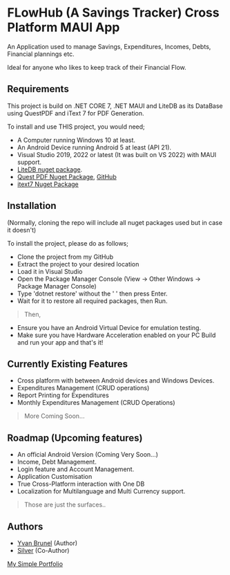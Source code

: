 # FLowHub (A Savings Tracker) Cross Platform MAUI App

An Application used to manage Savings, Expenditures, Incomes, Debts, Financial plannings etc.

Ideal for anyone who likes to keep track of their Financial Flow.
## Requirements
This project is build on .NET CORE 7, .NET MAUI and LiteDB as its DataBase using QuestPDF and iText 7 for PDF Generation.

To install and use THIS project, you would need;
- A Computer running Windows 10 at least.
- An Android Device running Android 5 at least (API 21).
- Visual Studio 2019, 2022 or latest (It was built on VS 2022) with MAUI support.
- [LiteDB nuget package](https://www.nuget.org/packages/LiteDB).
- [Quest PDF Nuget Package](https://www.nuget.org/packages/QuestPDF/), [GitHub](https://github.com/QuestPDF/QuestPDF)
- [itext7 Nuget Package](https://www.nuget.org/packages/itext7/)

## Installation
(Normally, cloning the repo will include all nuget packages used but in case it doesn't)

To install the project, please do as follows;
- Clone the project from my GitHub
- Extract the project to your desired location
- Load it in Visual Studio
- Open the Package Manager Console (View -> Other Windows -> Package Manager Console)
- Type 'dotnet restore' without the ' '  then press Enter. 
- Wait for it to restore all required packages, then Run.

> Then,
- Ensure you have an Android Virtual Device for emulation testing.
- Make sure you have Hardware Acceleration enabled on your PC
Build and run your app and that's it!

## Currently Existing Features

- Cross platform with between Android devices and Windows Devices.
- Expenditures Management (CRUD operations)
- Report Printing for Expenditures
- Monthly Expenditures Management (CRUD Operations)

> More Coming Soon...

## Roadmap (Upcoming features)

- An official Android Version (Coming Very Soon...)
- Income, Debt Management.
- Login feature and Account Management.
- Application Customisation
- True Cross-Platform interaction with One DB
- Localization for Multilanguage and Multi Currency support.

> Those are just the surfaces..

## Authors

- [Yvan Brunel](https://github.com/YBTopaz8) (Author)
- [Silver](https://github.com/Silver-U) (Co-Author)

 [My Simple Portfolio](https://flowcv.me/ybtopaz)


